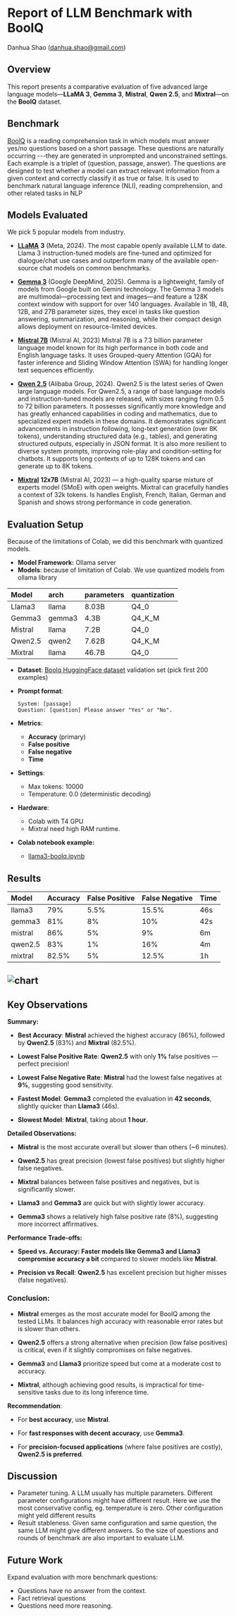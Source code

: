 # **Report of LLM Benchmark with BoolQ**

Danhua Shao (danhua.shao@gmail.com)

## **Overview**

This report presents a comparative evaluation of five advanced large language models—**LLaMA 3**, **Gemma 3**, **Mistral**, **Qwen 2.5**, and **Mixtral**—on the **BoolQ** dataset.

## **Benchmark**

[BoolQ](https://arxiv.org/abs/1905.10044) is a reading comprehension task in which models must answer yes/no questions based on a short passage. These questions are naturally occurring \---they are generated in unprompted and unconstrained settings. Each example is a triplet of (question, passage, answer). The questions are designed to test whether a model can extract relevant information from a given context and correctly classify it as true or false. It is used to benchmark natural language inference (NLI), reading comprehension, and other related tasks in NLP

## **Models Evaluated**

We pick 5 popular models from industry. 

* [**LLaMA**](https://www.llama.com/) **3** (Meta, 2024). The most capable openly available LLM to date. Llama 3 instruction-tuned models are fine-tuned and optimized for dialogue/chat use cases and outperform many of the available open-source chat models on common benchmarks.

* [**Gemma 3**](https://blog.google/technology/developers/gemma-3/) (Google DeepMind, 2025). Gemma is a lightweight, family of models from Google built on Gemini technology. The Gemma 3 models are multimodal—processing text and images—and feature a 128K context window with support for over 140 languages. Available in 1B, 4B, 12B, and 27B parameter sizes, they excel in tasks like question answering, summarization, and reasoning, while their compact design allows deployment on resource-limited devices.

* [**Mistral 7B**](https://mistral.ai/news/announcing-mistral-7b) (Mistral AI, 2023\) Mistral 7B is a 7.3 billion parameter language model known for its high performance in both code and English language tasks. It uses Grouped-query Attention (GQA) for faster inference and Sliding Window Attention (SWA) for handling longer text sequences efficiently.

* [**Qwen 2.5**](https://chat.qwen.ai/) (Alibaba Group, 2024). Qwen2.5 is the latest series of Qwen large language models. For Qwen2.5, a range of base language models and instruction-tuned models are released, with sizes ranging from 0.5 to 72 billion parameters. It possesses significantly more knowledge and has greatly enhanced capabilities in coding and mathematics, due to specialized expert models in these domains. It demonstrates significant advancements in instruction following, long-text generation (over 8K tokens), understanding structured data (e.g., tables), and generating structured outputs, especially in JSON format. It is also more resilient to diverse system prompts, improving role-play and condition-setting for chatbots. It supports long contexts of up to 128K tokens and can generate up to 8K tokens.

* [**Mixtral**](https://mistral.ai/news/mixtral-of-experts) **12x7B** (Mistral AI, 2023\) — a high-quality sparse mixture of experts model (SMoE) with open weights. Mixtral can gracefully handles a context of 32k tokens. Is handles English, French, Italian, German and Spanish and shows strong performance in code generation.

## **Evaluation Setup**

Because of the limitations of Colab, we did this benchmark with quantized models.

* **Model Framework:** Ollama server  
* **Models**: because of limitation of Colab. We use quantized models from ollama library

| Model | arch | parameters | quantization |
| :---- | :---- | :---- | :---- |
| Llama3 | llama | 8.03B | Q4\_0 |
| Gemma3 | gemma3 | 4.3B | Q4\_K\_M |
| Mistral  | llama | 7.2B | Q4\_0 |
| Qwen2.5 | qwen2 | 7.62B | Q4\_K\_M |
| Mixtral | llama | 46.7B | Q4\_0 |

* **Dataset**: [Boolq HuggingFace dataset](https://huggingface.co/datasets/google/boolq) validation set (pick first 200 examples)  
* **Prompt format**:

  `System: [passage]`  
  `Question: [question] Please answer "Yes" or "No".`   
* **Metrics**:

  * **Accuracy** (primary)  
  * **False positive**  
  * **False negative**  
  * **Time**

* **Settings**:  
  * Max tokens: 10000  
  * Temperature: 0.0 (deterministic decoding)

* **Hardware**:  
  * Colab with T4 GPU  
  * Mixtral need high RAM runtime.  
* **Colab notebook example:**  
  * [llama3-boolq.ipynb](https://colab.research.google.com/drive/1Fm8dylQTI4daUAVgv16pRB9whzsevp99)

## **Results**

| Model | Accuracy | False Positive | False Negative | Time |
| :---- | :---- | :---- | :---- | :---- |
| llama3 | 79% | 5.5% | 15.5% | 46s |
| gemma3 | 81% | 8% | 10% | 42s |
| mistral | 86% | 5% | 9% | 6m |
| qwen2.5 | 83% | 1% | 16% | 4m |
| mixtral | 82.5% | 5% | 12.5% | 1h |

## 

![chart](llm_benchmark_result.png) 
---

## **Key Observations**

**Summary:**

* **Best Accuracy**: **Mistral** achieved the highest accuracy (86%), followed by **Qwen2.5** (83%) and **Mixtral** (82.5%).

* **Lowest False Positive Rate**: **Qwen2.5** with only **1%** false positives — perfect precision\!

* **Lowest False Negative Rate**: **Mistral** had the lowest false negatives at **9%**, suggesting good sensitivity.

* **Fastest Model**: **Gemma3** completed the evaluation in **42 seconds**, slightly quicker than **Llama3** (46s).

* **Slowest Model**: **Mixtral**, taking about **1 hour**.

**Detailed Observations:**

* **Mistral** is the most accurate overall but slower than others (\~6 minutes).

* **Qwen2.5** has great precision (lowest false positives) but slightly higher false negatives.

* **Mixtral** balances between false positives and negatives, but is significantly slower.

* **Llama3** and **Gemma3** are quick but with slightly lower accuracy.

* **Gemma3** shows a relatively high false positive rate (8%), suggesting more incorrect affirmatives.

**Performance Trade-offs:**

* **Speed vs. Accuracy: Faster models like Gemma3 and Llama3 compromise accuracy a bit** compared to slower models like **Mistral**.

* **Precision vs Recall**: **Qwen2.5** has excellent precision but higher misses (false negatives).

### **Conclusion:**

* **Mistral** emerges as the most accurate model for BoolQ among the tested LLMs. It balances high accuracy with reasonable error rates but is slower than others.

* **Qwen2.5** offers a strong alternative when precision (low false positives) is critical, even if it slightly compromises on false negatives.

* **Gemma3** and **Llama3** prioritize speed but come at a moderate cost to accuracy.

* **Mixtral**, although achieving good results, is impractical for time-sensitive tasks due to its long inference time.

**Recommendation**:

* For **best accuracy**, use **Mistral**.

* For **fast responses with decent accuracy**, use **Gemma3**.

* For **precision-focused applications** (where false positives are costly), **Qwen2.5 is preferred**.

## **Discussion**

* Parameter tuning. A LLM usually has multiple parameters. Different parameter configurations might have different result. Here we use the most conservative config, eg. temperature is zero. Other configuration might yeld different results  
* Result stableness. Given same configuration and same question, the same LLM might give different answers. So the size of questions and rounds of benchmark are also important to evaluate LLM.

## **Future Work**

Expand evaluation with more benchmark questions:

* Questions have no answer from the context.  
* Fact retrieval questions  
* Questions need more reasoning.
